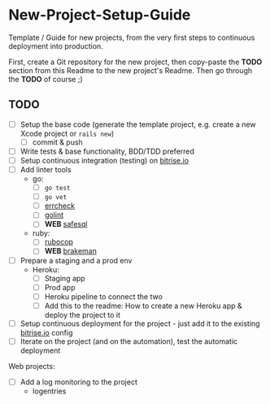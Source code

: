 # New-Project-Setup-Guide

Template / Guide for new projects, from the very first steps to continuous deployment into production.

First, create a Git repository for the new project, then copy-paste the **TODO** section from this Readme to the new project's Readme. Then go through the **TODO** of course ;)

## TODO

- [ ] Setup the base code (generate the template project, e.g. create a new Xcode project or `rails new`)
  - [ ] commit & push
- [ ] Write tests & base functionality, BDD/TDD preferred
- [ ] Setup continuous integration (testing) on [bitrise.io](https://www.bitrise.io)
- [ ] Add linter tools
  - go:
    - [ ] `go test`
    - [ ] `go vet`
    - [ ] [errcheck](github.com/kisielk/errcheck)
    - [ ] [golint](github.com/golang/lint/golint)
    - [ ] __WEB__ [safesql](github.com/stripe/safesql)
  - ruby:
    - [ ] [rubocop](https://github.com/bbatsov/rubocop)
    - [ ] __WEB__ [brakeman](https://github.com/presidentbeef/brakeman)

- [ ] Prepare a staging and a prod env
  - Heroku:
    - [ ] Staging app
    - [ ] Prod app
    - [ ] Heroku pipeline to connect the two
    - [ ] Add this to the readme: How to create a new Heroku app & deploy the project to it
- [ ] Setup continuous deployment for the project - just add it to the existing [bitrise.io](https://www.bitrise.io) config
- [ ] Iterate on the project (and on the automation), test the automatic deployment

Web projects: 

- [ ] Add a log monitoring to the project
  - logentries
